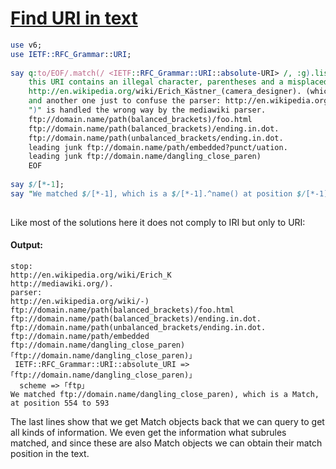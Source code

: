 [1]: https://rosettacode.org/wiki/Find_URI_in_text

# [Find URI in text][1]

```perl
use v6;
use IETF::RFC_Grammar::URI;
 
say q:to/EOF/.match(/ <IETF::RFC_Grammar::URI::absolute-URI> /, :g).list.join("\n");
    this URI contains an illegal character, parentheses and a misplaced full stop:
    http://en.wikipedia.org/wiki/Erich_Kästner_(camera_designer). (which is handled by http://mediawiki.org/).
    and another one just to confuse the parser: http://en.wikipedia.org/wiki/-)
    ")" is handled the wrong way by the mediawiki parser.
    ftp://domain.name/path(balanced_brackets)/foo.html
    ftp://domain.name/path(balanced_brackets)/ending.in.dot.
    ftp://domain.name/path(unbalanced_brackets/ending.in.dot.
    leading junk ftp://domain.name/path/embedded?punct/uation.
    leading junk ftp://domain.name/dangling_close_paren)
    EOF
 
say $/[*-1];
say "We matched $/[*-1], which is a $/[*-1].^name() at position $/[*-1].from() to $/[*-1].to()"
 
```


Like most of the solutions here it does not comply to IRI but only to URI:


#### Output:
```
stop:
http://en.wikipedia.org/wiki/Erich_K
http://mediawiki.org/).
parser:
http://en.wikipedia.org/wiki/-)
ftp://domain.name/path(balanced_brackets)/foo.html
ftp://domain.name/path(balanced_brackets)/ending.in.dot.
ftp://domain.name/path(unbalanced_brackets/ending.in.dot.
ftp://domain.name/path/embedded
ftp://domain.name/dangling_close_paren)
｢ftp://domain.name/dangling_close_paren)｣
 IETF::RFC_Grammar::URI::absolute_URI => ｢ftp://domain.name/dangling_close_paren)｣
  scheme => ｢ftp｣
We matched ftp://domain.name/dangling_close_paren), which is a Match, at position 554 to 593
```


The last lines show that we get Match objects back that we can query to get all kinds of information.
We even get the information what subrules matched, and since these are also Match objects we can obtain
their match position in the text.